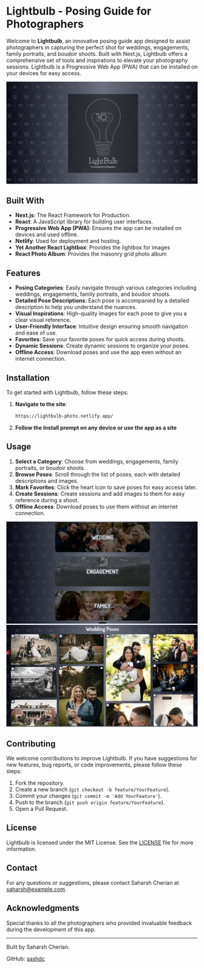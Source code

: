 # Lightbulb - Posing Guide for Photographers

Welcome to **Lightbulb**, an innovative posing guide app designed to assist photographers in capturing the perfect shot for weddings, engagements, family portraits, and boudoir shoots. Built with Next.js, Lightbulb offers a comprehensive set of tools and inspirations to elevate your photography sessions. Lightbulb is a Progressive Web App (PWA) that can be installed on your devices for easy access.

![Home Page](./public/images/screenshot3.webp)

## Built With

- **Next.js**: The React Framework for Production.
- **React**: A JavaScript library for building user interfaces.
- **Progressive Web App (PWA)**: Ensures the app can be installed on devices and used offline.
- **Netlify**: Used for deployment and hosting.
- **Yet Another React Lightbox**: Provides the lightbox for images
- **React Photo Album**: Provides the masonry grid photo album

## Features

- **Posing Categories**: Easily navigate through various categories including weddings, engagements, family portraits, and boudoir shoots.
- **Detailed Pose Descriptions**: Each pose is accompanied by a detailed description to help you understand the nuances.
- **Visual Inspirations**: High-quality images for each pose to give you a clear visual reference.
- **User-Friendly Interface**: Intuitive design ensuring smooth navigation and ease of use.
- **Favorites**: Save your favorite poses for quick access during shoots.
- **Dynamic Sessions**: Create dynamic sessions to organize your poses.
- **Offline Access**: Download poses and use the app even without an internet connection.

## Installation

To get started with Lightbulb, follow these steps:

1. **Navigate to the site**:
    ```sh
    https://lightbulb-photo.netlify.app/
    ```

2. **Follow the Install prompt on any device or use the app as a site**

## Usage

1. **Select a Category**: Choose from weddings, engagements, family portraits, or boudoir shoots.
2. **Browse Poses**: Scroll through the list of poses, each with detailed descriptions and images.
3. **Mark Favorites**: Click the heart icon to save poses for easy access later.
4. **Create Sessions**: Create sessions and add images to them for easy reference during a shoot.
5. **Offline Access**: Download poses to use them without an internet connection.

![Menu Page](./public/images/screenshot2.webp)
![Gallery Page](./public/images/screenshot1.webp)

## Contributing

We welcome contributions to improve Lightbulb. If you have suggestions for new features, bug reports, or code improvements, please follow these steps:

1. Fork the repository.
2. Create a new branch (`git checkout -b feature/YourFeature`).
3. Commit your changes (`git commit -m 'Add YourFeature'`).
4. Push to the branch (`git push origin feature/YourFeature`).
5. Open a Pull Request.

## License

Lightbulb is licensed under the MIT License. See the [LICENSE](LICENSE) file for more information.

## Contact

For any questions or suggestions, please contact Saharsh Cherian at [saharsh@example.com](mailto:saharsh@example.com).

## Acknowledgments

Special thanks to all the photographers who provided invaluable feedback during the development of this app.

---

Built by Saharsh Cherian.

GitHub: [sashdc](https://github.com/sashdc)
